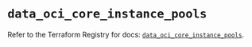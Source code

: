 # `data_oci_core_instance_pools`

Refer to the Terraform Registry for docs: [`data_oci_core_instance_pools`](https://registry.terraform.io/providers/oracle/oci/7.19.0/docs/data-sources/core_instance_pools).
